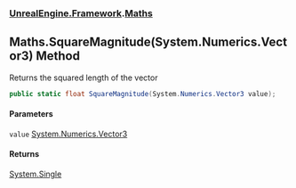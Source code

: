 ### [UnrealEngine.Framework](./UnrealEngine-Framework.md 'UnrealEngine.Framework').[Maths](./UnrealEngine-Framework-Maths.md 'UnrealEngine.Framework.Maths')
## Maths.SquareMagnitude(System.Numerics.Vector3) Method
Returns the squared length of the vector  
```csharp
public static float SquareMagnitude(System.Numerics.Vector3 value);
```
#### Parameters
<a name='UnrealEngine-Framework-Maths-SquareMagnitude(System-Numerics-Vector3)-value'></a>
`value` [System.Numerics.Vector3](https://docs.microsoft.com/en-us/dotnet/api/System.Numerics.Vector3 'System.Numerics.Vector3')  
  
#### Returns
[System.Single](https://docs.microsoft.com/en-us/dotnet/api/System.Single 'System.Single')  
